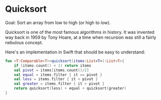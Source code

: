 # Quicksort

Goal: Sort an array from low to high (or high to low).

Quicksort is one of the most famous algorithms in history. It was invented way back in 1959 by Tony Hoare, at a time when recursion was still a fairly nebulous concept.

Here's an implementation in Swift that should be easy to understand:

```kotlin
fun <T:Comparable<T>>quicksort(items:List<T>):List<T>{
    if (items.count() < 1) return items
    val pivot = items[items.count()/2]
    val equal = items.filter { it == pivot }
    val less = items.filter { it < pivot }
    val greater = items.filter { it > pivot }
    return quicksort(less) + equal + quicksort(greater)
}
```